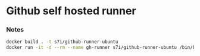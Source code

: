# Github self hosted runner

### Notes
```bash
docker build . -t s7i/github-runner-ubuntu
docker run -it -d --rm --name gh-runner s7i/github-runner-ubuntu /bin/bash

```

